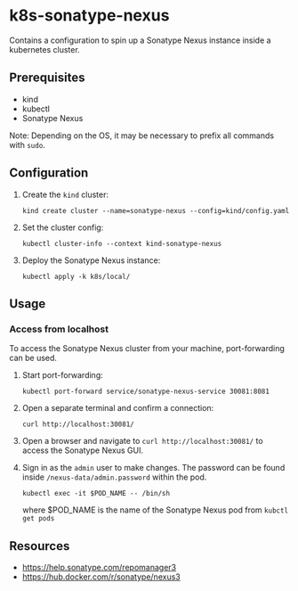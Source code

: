 # k8s-sonatype-nexus

Contains a configuration to spin up a Sonatype Nexus instance inside a kubernetes cluster.

## Prerequisites

* kind
* kubectl
* Sonatype Nexus

Note: Depending on the OS, it may be necessary to prefix all commands with `sudo`.

## Configuration

1.  Create the `kind` cluster:
    ```shell
    kind create cluster --name=sonatype-nexus --config=kind/config.yaml
    ```
    
2.  Set the cluster config:
    ```shell
    kubectl cluster-info --context kind-sonatype-nexus
    ```

3.  Deploy the Sonatype Nexus instance:
    ```shell
    kubectl apply -k k8s/local/
    ```

## Usage

### Access from localhost

To access the Sonatype Nexus cluster from your machine, port-forwarding can be used.

1.  Start port-forwarding:
    ```shell
    kubectl port-forward service/sonatype-nexus-service 30081:8081 
    ```
    
2.  Open a separate terminal and confirm a connection:
    ```shell
    curl http://localhost:30081/
    ```
    
3.  Open a browser and navigate to `curl http://localhost:30081/` to access the Sonatype Nexus GUI.

4.  Sign in as the `admin` user to make changes.  The password can be found inside `/nexus-data/admin.password` within the pod.
    ```shell
    kubectl exec -it $POD_NAME -- /bin/sh
    ```
    where $POD_NAME is the name of the Sonatype Nexus pod from `kubctl get pods`

## Resources

* https://help.sonatype.com/repomanager3
* https://hub.docker.com/r/sonatype/nexus3
